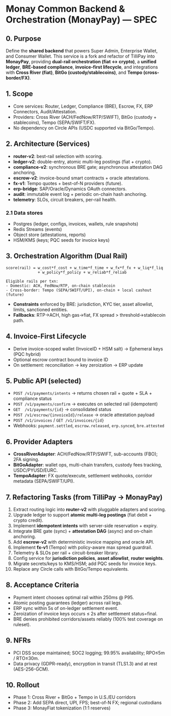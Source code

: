 
# Monay Common Backend & Orchestration (MonayPay) — SPEC

## 0. Purpose
Define the **shared backend** that powers Super Admin, Enterprise Wallet, and Consumer Wallet. This service is a fork and refactor of TilliPay into **MonayPay**, providing **dual-rail orchestration (fiat ↔ crypto)**, a **unified ledger**, **BRE-based compliance**, **invoice-first lifecycle**, and integrations with **Cross River (fiat)**, **BitGo (custody/stablecoins)**, and **Tempo (cross-border/FX)**.

## 1. Scope
- Core services: Router, Ledger, Compliance (BRE), Escrow, FX, ERP Connectors, Audit/Attestation.
- Providers: Cross River (ACH/FedNow/RTP/SWIFT), BitGo (custody + stablecoins), Tempo (SEPA/SWIFT/FX).
- No dependency on Circle APIs (USDC supported via BitGo/Tempo).

## 2. Architecture (Services)
- **router-v2**: best-rail selection with scoring.
- **ledger-v2**: double-entry, atomic multi-leg postings (fiat + crypto).
- **compliance-v2**: synchronous BRE gate; asynchronous attestation DAG anchoring.
- **escrow-v2**: invoice-bound smart contracts + oracle attestations.
- **fx-v1**: Tempo quotes + best-of-N providers (future).
- **erp-bridge**: SAP/Oracle/Dynamics OAuth connectors.
- **audit**: immutable event log + periodic on-chain hash anchoring.
- **telemetry**: SLOs, circuit breakers, per-rail health.

### 2.1 Data stores
- Postgres (ledger, configs, invoices, wallets, rule snapshots)
- Redis Streams (events)
- Object store (attestations, reports)
- HSM/KMS (keys; PQC seeds for invoice keys)

## 3. Orchestration Algorithm (Dual Rail)
```
score(rail) = w_cost*f_cost + w_time*f_time + w_fx*f_fx + w_liq*f_liq 
              + w_policy*f_policy + w_reliab*f_reliab

Eligible rails per txn:
- Domestic: ACH, FedNow/RTP, on-chain stablecoin
- Cross-border: Tempo (SEPA/SWIFT/UPI), on-chain + local cashout (future)
```
- **Constraints** enforced by BRE: jurisdiction, KYC tier, asset allowlist, limits, sanctioned entities.
- **Fallbacks**: RTP→ACH, high gas→fiat, FX spread > threshold→stablecoin path.

## 4. Invoice-First Lifecycle
- Derive invoice-scoped wallet (InvoiceID + HSM salt) → Ephemeral keys (PQC hybrid)
- Optional escrow contract bound to invoice ID
- On settlement: reconciliation → key zeroization → ERP update

## 5. Public API (selected)
- `POST /v1/payments/intents` → returns chosen rail + quote + SLA + compliance status
- `POST /v1/payments/confirm`  → executes on selected rail (idempotent)
- `GET  /v1/payments/{id}`     → consolidated status
- `POST /v1/escrow/{invoiceId}/release` → oracle attestation payload
- `POST /v1/invoices` / `GET /v1/invoices/{id}`
- Webhooks: `payment.settled`, `escrow.released`, `erp.synced`, `bre.attested`

## 6. Provider Adapters
- **CrossRiverAdapter**: ACH/FedNow/RTP/SWIFT, sub-accounts (FBO); 2FA signing.
- **BitGoAdapter**: wallet ops, multi-chain transfers, custody fees tracking, USDC/PYUSD/EURC.
- **TempoAdapter**: FX quote/execute, settlement webhooks, corridor metadata (SEPA/SWIFT/UPI).

## 7. Refactoring Tasks (from TilliPay → MonayPay)
1. Extract routing logic into **router-v2** with pluggable adapters and scoring.
2. Upgrade ledger to support **atomic multi-leg postings** (fiat debit + crypto credit).
3. Implement **idempotent intents** with server-side reservation + expiry.
4. Integrate BRE gate (sync) + **attestation DAG** (async) and on-chain anchoring.
5. Add **escrow-v2** with deterministic invoice mapping and oracle API.
6. Implement **fx-v1** (Tempo) with policy-aware max spread guardrail.
7. Telemetry & SLOs per rail + circuit-breaker library.
8. Config service for **jurisdiction policies**, **asset allowlist**, **router weights**.
9. Migrate secrets/keys to KMS/HSM; add PQC seeds for invoice keys.
10. Replace any Circle calls with BitGo/Tempo equivalents.

## 8. Acceptance Criteria
- Payment intent chooses optimal rail within 250ms @ P95.
- Atomic posting guarantees (ledger) across rail legs.
- ERP sync within 5s of on-ledger settlement event.
- Zeroization of invoice keys occurs ≤ 2s after settlement status=final.
- BRE denies prohibited corridors/assets reliably (100% test coverage on ruleset).

## 9. NFRs
- PCI DSS scope maintained; SOC2 logging; 99.95% availability; RPO≤5m / RTO≤30m.
- Data privacy (GDPR-ready), encryption in transit (TLS1.3) and at rest (AES-256-GCM).

## 10. Rollout
- Phase 1: Cross River + BitGo + Tempo in U.S./EU corridors
- Phase 2: Add SEPA direct, UPI, FPS; best-of-N FX; regional custodians
- Phase 3: MonayFiat tokenization (1:1 reserves)
